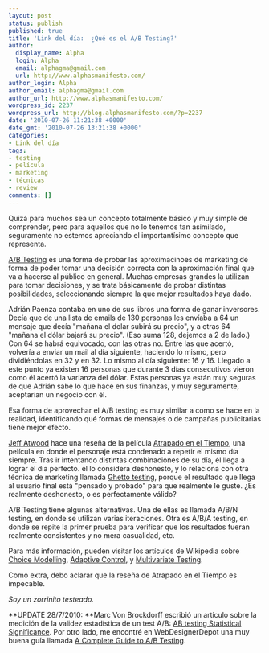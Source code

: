 ```yaml
---
layout: post
status: publish
published: true
title: 'Link del día:  ¿Qué es el A/B Testing?'
author:
  display_name: Alpha
  login: Alpha
  email: alphagma@gmail.com
  url: http://www.alphasmanifesto.com/
author_login: Alpha
author_email: alphagma@gmail.com
author_url: http://www.alphasmanifesto.com/
wordpress_id: 2237
wordpress_url: http://blog.alphasmanifesto.com/?p=2237
date: '2010-07-26 11:21:38 +0000'
date_gmt: '2010-07-26 13:21:38 +0000'
categories:
- Link del día
tags:
- testing
- película
- marketing
- técnicas
- review
comments: []
---
```


Quizá para muchos sea un concepto totalmente básico y muy simple de comprender, pero para aquellos que no lo tenemos tan asimilado, seguramente no estemos apreciando el importantísimo concepto que representa.

[A/B Testing](http://en.wikipedia.org/wiki/A/B_testing) es una forma de probar las aproximacinoes de marketing de forma de poder tomar una decisión correcta con la aproximación final que va a hacerse al público en general. Muchas empresas grandes la utilizan para tomar decisiones, y se trata básicamente de probar distintas posibilidades, seleccionando siempre la que mejor resultados haya dado.

Adrián Paenza contaba en uno de sus libros una forma de ganar inversores. Decía que de una lista de emails de 130 personas les envíaba a 64 un mensaje que decía "mañana el dolar subirá su precio", y a otras 64 "mañana el dólar bajará su precio". (Eso suma 128, dejemos a 2 de lado.) Con 64 se habrá equivocado, con las otras no. Entre las que acertó, volvería a enviar un mail al día siguiente, haciendo lo mismo, pero dividiéndolas en 32 y en 32. Lo mismo al día siguiente: 16 y 16. Llegado a este punto ya existen 16 personas que durante 3 días consecutivos vieron como él acertó la varianza del dólar. Estas personas ya están muy seguras de que Adrián sabe lo que hace en sus finanzas, y muy seguramente, aceptarían un negocio con él.

Esa forma de aprovechar el A/B testing es muy similar a como se hace en la realidad, identificando qué formas de mensajes o de campañas publicitarias tiene mejor efecto.

[Jeff Atwood](http://www.codinghorror.com/blog/2010/07/groundhog-day-or-the-problem-with-ab-testing.html) hace una reseña de la película [Atrapado en el Tiempo](http://www.imdb.com/title/tt0107048/), una película en donde el personaje está condenado a repetir el mismo día siempre. Tras ir intentando distintas combinaciones de su día, él llega a lograr el día perfecto. él lo considera deshonesto, y lo relaciona con otra técnica de marketing llamada [Ghetto testing](http://grattisfaction.com/2010/01/how-zynga-does-customer-development-minimum-viable-product/), porque el resultado que llega al usuario final está "pensado y probado" para que realmente le guste.  ¿Es realmente deshonesto, o es perfectamente válido?

A/B Testing tiene algunas alternativas. Una de ellas es llamada A/B/N testing, en donde se utilizan varias iteraciones. Otra es A/B/A testing, en donde se repite la primer prueba para verificar que los resultados fueran realmente consistentes y no mera casualidad, etc.

Para más información, pueden visitar los artículos de Wikipedia sobre [Choice Modelling](http://en.wikipedia.org/wiki/Choice_Modelling), [Adaptive Control](http://en.wikipedia.org/wiki/Adaptive_control), y [Multivariate Testing](http://en.wikipedia.org/wiki/Multivariate_testing).

Como extra, debo aclarar que la reseña de Atrapado en el Tiempo es impecable.

_Soy un zorrinito testeado._

**UPDATE 28/7/2010: **Marc Von Brockdorff escribió un artículo sobre la medición de la validez estadística de un test A/B: [AB testing Statistical Significance](http://www.marcvonbrockdorff.com/testing/ab-testing-statistical-significance/). Por otro lado, me encontré en WebDesignerDepot una muy buena guía llamada [A Complete Guide to A/B Testing](http://www.webdesignerdepot.com/2010/07/a-complete-guide-to-ab-testing/).
